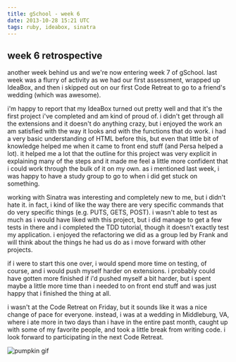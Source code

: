 ```yaml
---
title: gSchool - week 6
date: 2013-10-28 15:21 UTC
tags: ruby, ideabox, sinatra
---
```


<h2>week 6 retrospective</h2>

another week behind us and we're now entering week 7 of gSchool.  last week was a flurry of activity as we had our first assessment, wrapped up IdeaBox, and then i skipped out on our first Code Retreat to go to a friend's wedding (which was awesome).

i'm happy to report that my IdeaBox turned out pretty well and that it's the first project i've completed and am kind of proud of.  i didn't get through all the extensions and it doesn't do anything crazy, but i enjoyed the work an am satisfied with the way it looks and with the functions that do work.  i had a very basic understanding of HTML before this, but even that little bit of knowledge helped me when it came to front end stuff (and Persa helped a lot).  it helped me a lot that the outline for this project was very explicit in explaining many of the steps and it made me feel a little more confident that i could work through the bulk of it on my own.  as i mentioned last week, i was happy to have a study group to go to when i did get stuck on something.

working with Sinatra was interesting and completely new to me, but i didn't hate it.  in fact, i kind of like the way there are very specific commands that do very specific things (e.g. PUTS, GETS, POST). i wasn't able to test as much as i would have liked with this project, but i did manage to get a few tests in there and i completed the TDD tutorial, though it doesn't exactly test my application.  i enjoyed the refactoring we did as a group led by Frank and will think about the things he had us do as i move forward with other projects.

if i were to start this one over, i would spend more time on testing, of course, and i would push myself harder on extensions.  i probably could have gotten more finished if i'd pushed myself a bit harder, but i spent maybe a little more time than i needed to on front end stuff and was just happy that i finished the thing at all.

i wasn't at the Code Retreat on Friday, but it sounds like it was a nice change of pace for everyone.  instead, i was at a wedding in Middleburg, VA, where i ate more in two days than i have in the entire past month, caught up with some of my favorite people, and took a little break from writing code.  i look forward to participating in the next Code Retreat.

![pumpkin gif](http://25.media.tumblr.com/tumblr_mbendlEVsa1rf7wxzo1_500.gif)
